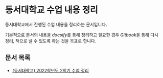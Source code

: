 <h1>동서대학교 수업 내용 정리</h1>

동서대학교에서 진행된 수업 내용을 정리하는 문서입니다.

기본적으로 문서의 내용을 *docsify*를 통해 정리하고 필요한 경우 *Gitbook*을 통해 다시 정리, 책으로 낼 수 있도록 하는 것을 목표로 합니다.

<h2> 문서 목록 </h2>

- [(동서대학교) 2022학년도 2학기 수업 정리](./2022-02/)
